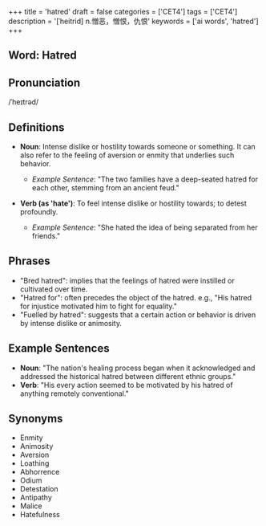 +++
title = 'hatred'
draft = false
categories = ['CET4']
tags = ['CET4']
description = '[ˈheitrid] n.憎恶，憎恨，仇恨'
keywords = ['ai words', 'hatred']
+++

## Word: Hatred

## Pronunciation
/ˈheɪtrəd/

## Definitions
- **Noun**: Intense dislike or hostility towards someone or something. It can also refer to the feeling of aversion or enmity that underlies such behavior. 

  - _Example Sentence_: "The two families have a deep-seated hatred for each other, stemming from an ancient feud."

- **Verb (as 'hate')**: To feel intense dislike or hostility towards; to detest profoundly. 
   
   - _Example Sentence_: "She hated the idea of being separated from her friends."

## Phrases
- "Bred hatred": implies that the feelings of hatred were instilled or cultivated over time.
- "Hatred for": often precedes the object of the hatred. e.g., "His hatred for injustice motivated him to fight for equality."
- "Fuelled by hatred": suggests that a certain action or behavior is driven by intense dislike or animosity.

## Example Sentences
- **Noun**: "The nation's healing process began when it acknowledged and addressed the historical hatred between different ethnic groups."
- **Verb**: "His every action seemed to be motivated by his hatred of anything remotely conventional."

## Synonyms
- Enmity
- Animosity
- Aversion
- Loathing
- Abhorrence
- Odium
- Detestation
- Antipathy
- Malice
- Hatefulness
